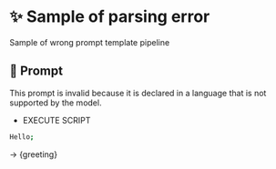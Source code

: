 # ✨ Sample of parsing error

Sample of wrong prompt template pipeline

## 💬 Prompt

This prompt is invalid because it is declared in a language that is not supported by the model.

-   EXECUTE SCRIPT

```coffeescript
Hello;
```

-> {greeting}

<!--
TODO: [🧠] This is maybe logic error NOT syntax error?
-->
